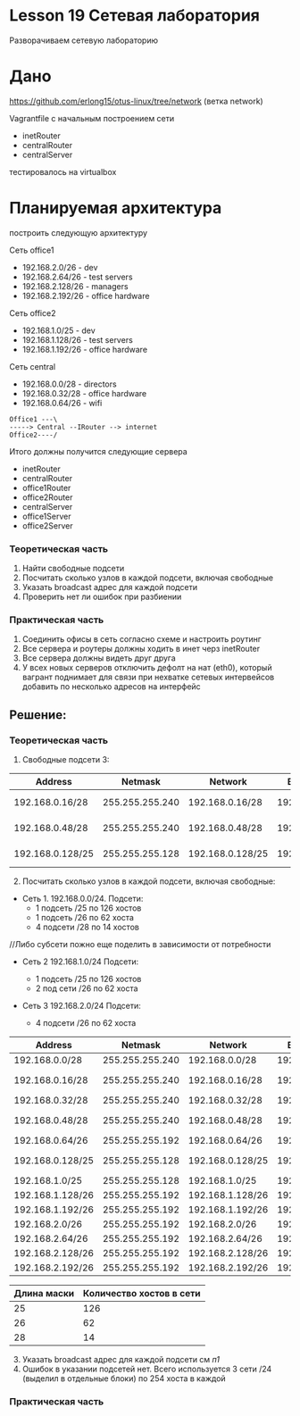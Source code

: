 # Lesson 19 Сетевая лаборатория

Разворачиваем сетевую лабораторию

# Дано
https://github.com/erlong15/otus-linux/tree/network
(ветка network)

Vagrantfile с начальным построением сети
- inetRouter
- centralRouter
- centralServer

тестировалось на virtualbox

# Планируемая архитектура
построить следующую архитектуру

Сеть office1
- 192.168.2.0/26 - dev
- 192.168.2.64/26 - test servers
- 192.168.2.128/26 - managers
- 192.168.2.192/26 - office hardware

Сеть office2
- 192.168.1.0/25 - dev
- 192.168.1.128/26 - test servers
- 192.168.1.192/26 - office hardware


Сеть central
- 192.168.0.0/28 - directors
- 192.168.0.32/28 - office hardware
- 192.168.0.64/26 - wifi

```
Office1 ---\
-----> Central --IRouter --> internet
Office2----/
```
Итого должны получится следующие сервера
- inetRouter
- centralRouter
- office1Router
- office2Router
- centralServer
- office1Server
- office2Server



### Теоретическая часть
1. Найти свободные подсети
2. Посчитать сколько узлов в каждой подсети, включая свободные
3. Указать broadcast адрес для каждой подсети
4. Проверить нет ли ошибок при разбиении
### Практическая часть
1. Соединить офисы в сеть согласно схеме и настроить роутинг
2. Все сервера и роутеры должны ходить в инет черз inetRouter
3. Все сервера должны видеть друг друга
4. У всех новых серверов отключить дефолт на нат (eth0), который вагрант поднимает для связи при нехватке сетевых интервейсов добавить по несколько адресов на интерфейс


## Решение: 
### Теоретическая часть
1. Свободные подсети 3:

|Address|Netmask	|Network	|Broadcast	|Hostmin	|HostMax	|Примечание|
|---|---|---|---|---|---|---|
|192.168.0.16/28	|255.255.255.240	|192.168.0.16/28	|192.168.0.31	|192.168.0.17	|192.168.0.30	|Свободная субсеть|
|192.168.0.48/28	|255.255.255.240	|192.168.0.48/28	|192.168.0.63	|192.168.0.49	|192.168.0.62	|Свободная субсеть
|192.168.0.128/25	|255.255.255.128	|192.168.0.128/25	|192.168.0.255	|192.168.0.129	|192.168.0.254	|Свободная субсеть|

2. Посчитать сколько узлов в каждой подсети, включая свободные:
  - Сеть 1. 192.168.0.0/24. Подсети: 
     - 1 подсеть /25 по 126 хостов
     - 1 подсеть /26 по 62 хоста
     - 4 подсети /28 по 14 хостов

//Либо субсети пожно еще поделить в зависимости от потребности

   - Сеть 2 192.168.1.0/24 Подсети:
      - 1 подсеть /25 по 126 хостов
      - 2 под сети /26 по 62 хоста

   - Сеть 3 192.168.2.0/24 Подсети:

      - 4 подсети  /26 по 62 хоста

Address|Netmask|Network|Broadcast|Hostmin|HostMax|Примечание
---|---|---|---|---|---|---
|192.168.0.0/28|255.255.255.240|192.168.0.0/28|192.168.0.15|192.168.0.1|192.168.0.14|
|192.168.0.16/28|255.255.255.240|192.168.0.16/28|192.168.0.31|192.168.0.17|192.168.0.30|Свободная субсеть|
|192.168.0.32/28|255.255.255.240|192.168.0.32/28|192.168.0.47|192.168.0.33|192.168.0.46|
|192.168.0.48/28|255.255.255.240|192.168.0.48/28|192.168.0.63|192.168.0.49|192.168.0.62|Свободная субсеть|
|192.168.0.64/26|255.255.255.192|192.168.0.64/26|192.168.0.127|192.168.0.65|192.168.0.126|
|192.168.0.128/25|255.255.255.128|192.168.0.128/25|192.168.0.255|192.168.0.129|192.168.0.254|Свободная субсеть|
|192.168.1.0/25|255.255.255.128|192.168.1.0/25|192.168.1.127|192.168.1.1|192.168.1.126|
|192.168.1.128/26|255.255.255.192|192.168.1.128/26|192.168.1.191|192.168.1.129|192.168.1.190|
|192.168.1.192/26|255.255.255.192|192.168.1.192/26|192.168.1.255|192.168.1.193|192.168.1.254|
|192.168.2.0/26|255.255.255.192|192.168.2.0/26|192.168.2.63|192.168.2.1|192.168.2.62|
|192.168.2.64/26|255.255.255.192|192.168.2.64/26|192.168.2.127|192.168.2.65|192.168.2.126|
|192.168.2.128/26|255.255.255.192|192.168.2.128/26|192.168.2.191|192.168.2.129|192.168.2.190|
|192.168.2.192/26|255.255.255.192|192.168.2.192/26|192.168.2.255|192.168.2.193|192.168.2.254|

|Длина маски|Количество хостов в сети|
|---|---|
|25|126|
|26|62|
|28|14|

3. Указать broadcast адрес для каждой подсети см *п1*
4. Ошибок в указании подсетей нет. Всего используется 3 сети  /24 (выделил в отдельные блоки) по 254 хоста в каждой
   
### Практическая часть